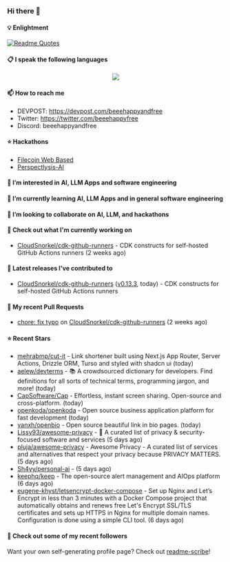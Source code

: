 ### Hi there 👋

#### 💡 Enlightment
[![Readme Quotes](https://quotes-github-readme.vercel.app/api?type=horizontal&theme=nord)](https://github.com/piyushsuthar/github-readme-quotes)

#### 📋 I speak the following languages

<p align="center">
  <a href="https://skillicons.dev">
    <img src="https://skillicons.dev/icons?i=git,kubernetes,docker,c,vim,terraform,python,typescript,java" />
  </a>
</p>


#### 📫 How to reach me
- DEVPOST: https://devpost.com/beeehappyandfree
- Twitter: https://twitter.com/beeehappyfree
- Discord: beeehappyandfree

#### ⭐️ Hackathons
- [Filecoin Web Based](https://devpost.com/software/youtube-dl-dweb)
- [Perspectlysis-AI](https://perspectlysis-ai.vercel.app)

#### 👀 I’m interested in AI, LLM Apps and software engineering

#### 🌱 I’m currently learning AI, LLM Apps and in general software engineering

#### 💞️ I’m looking to collaborate on AI, LLM, and hackathons

#### 👷 Check out what I'm currently working on

- [CloudSnorkel/cdk-github-runners](https://github.com/CloudSnorkel/cdk-github-runners) - CDK constructs for self-hosted GitHub Actions runners (2 weeks ago)

#### 🔭 Latest releases I've contributed to

- [CloudSnorkel/cdk-github-runners](https://github.com/CloudSnorkel/cdk-github-runners) ([v0.13.3](https://github.com/CloudSnorkel/cdk-github-runners/releases/tag/v0.13.3), today) - CDK constructs for self-hosted GitHub Actions runners

#### 🔨 My recent Pull Requests

- [chore: fix typo](https://github.com/CloudSnorkel/cdk-github-runners/pull/542) on [CloudSnorkel/cdk-github-runners](https://github.com/CloudSnorkel/cdk-github-runners) (2 weeks ago)

#### ⭐ Recent Stars

- [mehrabmp/cut-it](https://github.com/mehrabmp/cut-it) - Link shortener built using Next.js App Router, Server Actions, Drizzle ORM, Turso and styled with shadcn ui (today)
- [aelew/devterms](https://github.com/aelew/devterms) - 📚 A crowdsourced dictionary for developers. Find definitions for all sorts of technical terms, programming jargon, and more! (today)
- [CapSoftware/Cap](https://github.com/CapSoftware/Cap) - Effortless, instant screen sharing. Open-source and cross-platform. (today)
- [openkoda/openkoda](https://github.com/openkoda/openkoda) - Open source business application platform for fast development (today)
- [vanxh/openbio](https://github.com/vanxh/openbio) - Open source beautiful link in bio pages. (today)
- [Lissy93/awesome-privacy](https://github.com/Lissy93/awesome-privacy) - 🦄  A curated list of privacy &amp; security-focused software and services (5 days ago)
- [pluja/awesome-privacy](https://github.com/pluja/awesome-privacy) - Awesome Privacy - A curated list of services and alternatives that respect your privacy because PRIVACY MATTERS. (5 days ago)
- [Sh4yy/personal-ai](https://github.com/Sh4yy/personal-ai) -  (5 days ago)
- [keephq/keep](https://github.com/keephq/keep) - The open-source alert management and AIOps platform (6 days ago)
- [eugene-khyst/letsencrypt-docker-compose](https://github.com/eugene-khyst/letsencrypt-docker-compose) - Set up Nginx and Let’s Encrypt in less than 3 minutes with a Docker Compose project that automatically obtains and renews free Let&#39;s Encrypt SSL/TLS certificates and sets up HTTPS in Nginx for multiple domain names. Configuration is done using a simple CLI tool. (6 days ago)

#### 👯 Check out some of my recent followers


Want your own self-generating profile page? Check out [readme-scribe](https://github.com/muesli/readme-scribe)!
